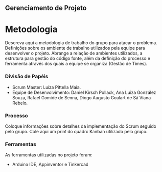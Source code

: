 ## Gerenciamento de Projeto


# Metodologia

Descreva aqui a metodologia de trabalho do grupo para atacar o problema. Definições sobre os ambiente de trabalho utilizados pela  equipe para desenvolver o projeto. Abrange a relação de ambientes utilizados, a estrutura para gestão do código fonte, além da definição do processo e ferramenta através dos quais a equipe se organiza (Gestão de Times).

### Divisão de Papéis

- Scrum Master: Luíza Pittella Maia.
- Equipe de Desenvolvimento: Daniel Kirsch Pollack, Ana Luiza González Souza, Rafael Gomide de Senna, Diogo Augusto Goulart de Sá Viana Rebelo.

### Processo

Coloque  informações sobre detalhes da implementação do Scrum seguido pelo grupo. Cole aqui um print do quadro Kanban utilizado pelo grupo.
 

### Ferramentas

As ferramentas utilizadas no projeto foram:

- Arduino IDE, Appinventor e Tinkercad
